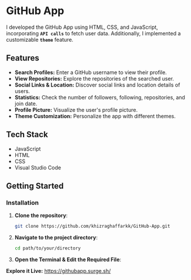 # GitHub App

I developed the GitHub App using HTML, CSS, and JavaScript, incorporating **`API calls`** to fetch user data. Additionally, I implemented a customizable **`theme`** feature.

## Features

- **Search Profiles:** Enter a GitHub username to view their profile.
- **View Repositories:** Explore the repositories of the searched user.
- **Social Links & Location:** Discover social links and location details of users.
- **Statistics:** Check the number of followers, following, repositories, and join date.
- **Profile Picture:** Visualize the user's profile picture.
- **Theme Customization:** Personalize the app with different themes.

## Tech Stack

- JavaScript
- HTML
- CSS
- Visual Studio Code

## Getting Started

### Installation

1. **Clone the repository**:
   ```bash
   git clone https://github.com/khizraghaffarkk/GitHub-App.git
2. **Navigate to the project directory**:
   ```bash
   cd path/to/your/directory
3. **Open the Terminal & Edit the Required File**:


**Explore it Live:** https://githubapp.surge.sh/
